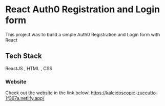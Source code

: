 # React Auth0 Registration and Login form

This project was to  build a simple Auth0 Registration and Login form with React

## Tech Stack

ReactJS , HTML , CSS

### Website

Check out the website in the link below!
https://kaleidoscopic-zuccutto-1f367a.netlify.app/
